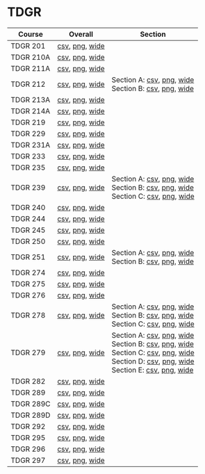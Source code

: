 # TDGR

| Course | Overall | Section |
| ------ | ------- | ------- |
| TDGR 201 | [csv](https://github.com/UCSD-Historical-Enrollment-Data/2025Fall/blob/main/overall/TDGR%20201.csv), [png](https://raw.githubusercontent.com/UCSD-Historical-Enrollment-Data/2025Fall/main/plot_overall/TDGR%20201.png), [wide](https://raw.githubusercontent.com/UCSD-Historical-Enrollment-Data/2025Fall/main/plot_overall_wide/TDGR%20201.png) |  |
| TDGR 210A | [csv](https://github.com/UCSD-Historical-Enrollment-Data/2025Fall/blob/main/overall/TDGR%20210A.csv), [png](https://raw.githubusercontent.com/UCSD-Historical-Enrollment-Data/2025Fall/main/plot_overall/TDGR%20210A.png), [wide](https://raw.githubusercontent.com/UCSD-Historical-Enrollment-Data/2025Fall/main/plot_overall_wide/TDGR%20210A.png) |  |
| TDGR 211A | [csv](https://github.com/UCSD-Historical-Enrollment-Data/2025Fall/blob/main/overall/TDGR%20211A.csv), [png](https://raw.githubusercontent.com/UCSD-Historical-Enrollment-Data/2025Fall/main/plot_overall/TDGR%20211A.png), [wide](https://raw.githubusercontent.com/UCSD-Historical-Enrollment-Data/2025Fall/main/plot_overall_wide/TDGR%20211A.png) |  |
| TDGR 212 | [csv](https://github.com/UCSD-Historical-Enrollment-Data/2025Fall/blob/main/overall/TDGR%20212.csv), [png](https://raw.githubusercontent.com/UCSD-Historical-Enrollment-Data/2025Fall/main/plot_overall/TDGR%20212.png), [wide](https://raw.githubusercontent.com/UCSD-Historical-Enrollment-Data/2025Fall/main/plot_overall_wide/TDGR%20212.png) | Section A: [csv](https://github.com/UCSD-Historical-Enrollment-Data/2025Fall/blob/main/section/TDGR%20212_A.csv), [png](https://raw.githubusercontent.com/UCSD-Historical-Enrollment-Data/2025Fall/main/plot_section/TDGR%20212_A.png), [wide](https://raw.githubusercontent.com/UCSD-Historical-Enrollment-Data/2025Fall/main/plot_section_wide/TDGR%20212_A.png)<br>Section B: [csv](https://github.com/UCSD-Historical-Enrollment-Data/2025Fall/blob/main/section/TDGR%20212_B.csv), [png](https://raw.githubusercontent.com/UCSD-Historical-Enrollment-Data/2025Fall/main/plot_section/TDGR%20212_B.png), [wide](https://raw.githubusercontent.com/UCSD-Historical-Enrollment-Data/2025Fall/main/plot_section_wide/TDGR%20212_B.png) |
| TDGR 213A | [csv](https://github.com/UCSD-Historical-Enrollment-Data/2025Fall/blob/main/overall/TDGR%20213A.csv), [png](https://raw.githubusercontent.com/UCSD-Historical-Enrollment-Data/2025Fall/main/plot_overall/TDGR%20213A.png), [wide](https://raw.githubusercontent.com/UCSD-Historical-Enrollment-Data/2025Fall/main/plot_overall_wide/TDGR%20213A.png) |  |
| TDGR 214A | [csv](https://github.com/UCSD-Historical-Enrollment-Data/2025Fall/blob/main/overall/TDGR%20214A.csv), [png](https://raw.githubusercontent.com/UCSD-Historical-Enrollment-Data/2025Fall/main/plot_overall/TDGR%20214A.png), [wide](https://raw.githubusercontent.com/UCSD-Historical-Enrollment-Data/2025Fall/main/plot_overall_wide/TDGR%20214A.png) |  |
| TDGR 219 | [csv](https://github.com/UCSD-Historical-Enrollment-Data/2025Fall/blob/main/overall/TDGR%20219.csv), [png](https://raw.githubusercontent.com/UCSD-Historical-Enrollment-Data/2025Fall/main/plot_overall/TDGR%20219.png), [wide](https://raw.githubusercontent.com/UCSD-Historical-Enrollment-Data/2025Fall/main/plot_overall_wide/TDGR%20219.png) |  |
| TDGR 229 | [csv](https://github.com/UCSD-Historical-Enrollment-Data/2025Fall/blob/main/overall/TDGR%20229.csv), [png](https://raw.githubusercontent.com/UCSD-Historical-Enrollment-Data/2025Fall/main/plot_overall/TDGR%20229.png), [wide](https://raw.githubusercontent.com/UCSD-Historical-Enrollment-Data/2025Fall/main/plot_overall_wide/TDGR%20229.png) |  |
| TDGR 231A | [csv](https://github.com/UCSD-Historical-Enrollment-Data/2025Fall/blob/main/overall/TDGR%20231A.csv), [png](https://raw.githubusercontent.com/UCSD-Historical-Enrollment-Data/2025Fall/main/plot_overall/TDGR%20231A.png), [wide](https://raw.githubusercontent.com/UCSD-Historical-Enrollment-Data/2025Fall/main/plot_overall_wide/TDGR%20231A.png) |  |
| TDGR 233 | [csv](https://github.com/UCSD-Historical-Enrollment-Data/2025Fall/blob/main/overall/TDGR%20233.csv), [png](https://raw.githubusercontent.com/UCSD-Historical-Enrollment-Data/2025Fall/main/plot_overall/TDGR%20233.png), [wide](https://raw.githubusercontent.com/UCSD-Historical-Enrollment-Data/2025Fall/main/plot_overall_wide/TDGR%20233.png) |  |
| TDGR 235 | [csv](https://github.com/UCSD-Historical-Enrollment-Data/2025Fall/blob/main/overall/TDGR%20235.csv), [png](https://raw.githubusercontent.com/UCSD-Historical-Enrollment-Data/2025Fall/main/plot_overall/TDGR%20235.png), [wide](https://raw.githubusercontent.com/UCSD-Historical-Enrollment-Data/2025Fall/main/plot_overall_wide/TDGR%20235.png) |  |
| TDGR 239 | [csv](https://github.com/UCSD-Historical-Enrollment-Data/2025Fall/blob/main/overall/TDGR%20239.csv), [png](https://raw.githubusercontent.com/UCSD-Historical-Enrollment-Data/2025Fall/main/plot_overall/TDGR%20239.png), [wide](https://raw.githubusercontent.com/UCSD-Historical-Enrollment-Data/2025Fall/main/plot_overall_wide/TDGR%20239.png) | Section A: [csv](https://github.com/UCSD-Historical-Enrollment-Data/2025Fall/blob/main/section/TDGR%20239_A.csv), [png](https://raw.githubusercontent.com/UCSD-Historical-Enrollment-Data/2025Fall/main/plot_section/TDGR%20239_A.png), [wide](https://raw.githubusercontent.com/UCSD-Historical-Enrollment-Data/2025Fall/main/plot_section_wide/TDGR%20239_A.png)<br>Section B: [csv](https://github.com/UCSD-Historical-Enrollment-Data/2025Fall/blob/main/section/TDGR%20239_B.csv), [png](https://raw.githubusercontent.com/UCSD-Historical-Enrollment-Data/2025Fall/main/plot_section/TDGR%20239_B.png), [wide](https://raw.githubusercontent.com/UCSD-Historical-Enrollment-Data/2025Fall/main/plot_section_wide/TDGR%20239_B.png)<br>Section C: [csv](https://github.com/UCSD-Historical-Enrollment-Data/2025Fall/blob/main/section/TDGR%20239_C.csv), [png](https://raw.githubusercontent.com/UCSD-Historical-Enrollment-Data/2025Fall/main/plot_section/TDGR%20239_C.png), [wide](https://raw.githubusercontent.com/UCSD-Historical-Enrollment-Data/2025Fall/main/plot_section_wide/TDGR%20239_C.png) |
| TDGR 240 | [csv](https://github.com/UCSD-Historical-Enrollment-Data/2025Fall/blob/main/overall/TDGR%20240.csv), [png](https://raw.githubusercontent.com/UCSD-Historical-Enrollment-Data/2025Fall/main/plot_overall/TDGR%20240.png), [wide](https://raw.githubusercontent.com/UCSD-Historical-Enrollment-Data/2025Fall/main/plot_overall_wide/TDGR%20240.png) |  |
| TDGR 244 | [csv](https://github.com/UCSD-Historical-Enrollment-Data/2025Fall/blob/main/overall/TDGR%20244.csv), [png](https://raw.githubusercontent.com/UCSD-Historical-Enrollment-Data/2025Fall/main/plot_overall/TDGR%20244.png), [wide](https://raw.githubusercontent.com/UCSD-Historical-Enrollment-Data/2025Fall/main/plot_overall_wide/TDGR%20244.png) |  |
| TDGR 245 | [csv](https://github.com/UCSD-Historical-Enrollment-Data/2025Fall/blob/main/overall/TDGR%20245.csv), [png](https://raw.githubusercontent.com/UCSD-Historical-Enrollment-Data/2025Fall/main/plot_overall/TDGR%20245.png), [wide](https://raw.githubusercontent.com/UCSD-Historical-Enrollment-Data/2025Fall/main/plot_overall_wide/TDGR%20245.png) |  |
| TDGR 250 | [csv](https://github.com/UCSD-Historical-Enrollment-Data/2025Fall/blob/main/overall/TDGR%20250.csv), [png](https://raw.githubusercontent.com/UCSD-Historical-Enrollment-Data/2025Fall/main/plot_overall/TDGR%20250.png), [wide](https://raw.githubusercontent.com/UCSD-Historical-Enrollment-Data/2025Fall/main/plot_overall_wide/TDGR%20250.png) |  |
| TDGR 251 | [csv](https://github.com/UCSD-Historical-Enrollment-Data/2025Fall/blob/main/overall/TDGR%20251.csv), [png](https://raw.githubusercontent.com/UCSD-Historical-Enrollment-Data/2025Fall/main/plot_overall/TDGR%20251.png), [wide](https://raw.githubusercontent.com/UCSD-Historical-Enrollment-Data/2025Fall/main/plot_overall_wide/TDGR%20251.png) | Section A: [csv](https://github.com/UCSD-Historical-Enrollment-Data/2025Fall/blob/main/section/TDGR%20251_A.csv), [png](https://raw.githubusercontent.com/UCSD-Historical-Enrollment-Data/2025Fall/main/plot_section/TDGR%20251_A.png), [wide](https://raw.githubusercontent.com/UCSD-Historical-Enrollment-Data/2025Fall/main/plot_section_wide/TDGR%20251_A.png)<br>Section B: [csv](https://github.com/UCSD-Historical-Enrollment-Data/2025Fall/blob/main/section/TDGR%20251_B.csv), [png](https://raw.githubusercontent.com/UCSD-Historical-Enrollment-Data/2025Fall/main/plot_section/TDGR%20251_B.png), [wide](https://raw.githubusercontent.com/UCSD-Historical-Enrollment-Data/2025Fall/main/plot_section_wide/TDGR%20251_B.png) |
| TDGR 274 | [csv](https://github.com/UCSD-Historical-Enrollment-Data/2025Fall/blob/main/overall/TDGR%20274.csv), [png](https://raw.githubusercontent.com/UCSD-Historical-Enrollment-Data/2025Fall/main/plot_overall/TDGR%20274.png), [wide](https://raw.githubusercontent.com/UCSD-Historical-Enrollment-Data/2025Fall/main/plot_overall_wide/TDGR%20274.png) |  |
| TDGR 275 | [csv](https://github.com/UCSD-Historical-Enrollment-Data/2025Fall/blob/main/overall/TDGR%20275.csv), [png](https://raw.githubusercontent.com/UCSD-Historical-Enrollment-Data/2025Fall/main/plot_overall/TDGR%20275.png), [wide](https://raw.githubusercontent.com/UCSD-Historical-Enrollment-Data/2025Fall/main/plot_overall_wide/TDGR%20275.png) |  |
| TDGR 276 | [csv](https://github.com/UCSD-Historical-Enrollment-Data/2025Fall/blob/main/overall/TDGR%20276.csv), [png](https://raw.githubusercontent.com/UCSD-Historical-Enrollment-Data/2025Fall/main/plot_overall/TDGR%20276.png), [wide](https://raw.githubusercontent.com/UCSD-Historical-Enrollment-Data/2025Fall/main/plot_overall_wide/TDGR%20276.png) |  |
| TDGR 278 | [csv](https://github.com/UCSD-Historical-Enrollment-Data/2025Fall/blob/main/overall/TDGR%20278.csv), [png](https://raw.githubusercontent.com/UCSD-Historical-Enrollment-Data/2025Fall/main/plot_overall/TDGR%20278.png), [wide](https://raw.githubusercontent.com/UCSD-Historical-Enrollment-Data/2025Fall/main/plot_overall_wide/TDGR%20278.png) | Section A: [csv](https://github.com/UCSD-Historical-Enrollment-Data/2025Fall/blob/main/section/TDGR%20278_A.csv), [png](https://raw.githubusercontent.com/UCSD-Historical-Enrollment-Data/2025Fall/main/plot_section/TDGR%20278_A.png), [wide](https://raw.githubusercontent.com/UCSD-Historical-Enrollment-Data/2025Fall/main/plot_section_wide/TDGR%20278_A.png)<br>Section B: [csv](https://github.com/UCSD-Historical-Enrollment-Data/2025Fall/blob/main/section/TDGR%20278_B.csv), [png](https://raw.githubusercontent.com/UCSD-Historical-Enrollment-Data/2025Fall/main/plot_section/TDGR%20278_B.png), [wide](https://raw.githubusercontent.com/UCSD-Historical-Enrollment-Data/2025Fall/main/plot_section_wide/TDGR%20278_B.png)<br>Section C: [csv](https://github.com/UCSD-Historical-Enrollment-Data/2025Fall/blob/main/section/TDGR%20278_C.csv), [png](https://raw.githubusercontent.com/UCSD-Historical-Enrollment-Data/2025Fall/main/plot_section/TDGR%20278_C.png), [wide](https://raw.githubusercontent.com/UCSD-Historical-Enrollment-Data/2025Fall/main/plot_section_wide/TDGR%20278_C.png) |
| TDGR 279 | [csv](https://github.com/UCSD-Historical-Enrollment-Data/2025Fall/blob/main/overall/TDGR%20279.csv), [png](https://raw.githubusercontent.com/UCSD-Historical-Enrollment-Data/2025Fall/main/plot_overall/TDGR%20279.png), [wide](https://raw.githubusercontent.com/UCSD-Historical-Enrollment-Data/2025Fall/main/plot_overall_wide/TDGR%20279.png) | Section A: [csv](https://github.com/UCSD-Historical-Enrollment-Data/2025Fall/blob/main/section/TDGR%20279_A.csv), [png](https://raw.githubusercontent.com/UCSD-Historical-Enrollment-Data/2025Fall/main/plot_section/TDGR%20279_A.png), [wide](https://raw.githubusercontent.com/UCSD-Historical-Enrollment-Data/2025Fall/main/plot_section_wide/TDGR%20279_A.png)<br>Section B: [csv](https://github.com/UCSD-Historical-Enrollment-Data/2025Fall/blob/main/section/TDGR%20279_B.csv), [png](https://raw.githubusercontent.com/UCSD-Historical-Enrollment-Data/2025Fall/main/plot_section/TDGR%20279_B.png), [wide](https://raw.githubusercontent.com/UCSD-Historical-Enrollment-Data/2025Fall/main/plot_section_wide/TDGR%20279_B.png)<br>Section C: [csv](https://github.com/UCSD-Historical-Enrollment-Data/2025Fall/blob/main/section/TDGR%20279_C.csv), [png](https://raw.githubusercontent.com/UCSD-Historical-Enrollment-Data/2025Fall/main/plot_section/TDGR%20279_C.png), [wide](https://raw.githubusercontent.com/UCSD-Historical-Enrollment-Data/2025Fall/main/plot_section_wide/TDGR%20279_C.png)<br>Section D: [csv](https://github.com/UCSD-Historical-Enrollment-Data/2025Fall/blob/main/section/TDGR%20279_D.csv), [png](https://raw.githubusercontent.com/UCSD-Historical-Enrollment-Data/2025Fall/main/plot_section/TDGR%20279_D.png), [wide](https://raw.githubusercontent.com/UCSD-Historical-Enrollment-Data/2025Fall/main/plot_section_wide/TDGR%20279_D.png)<br>Section E: [csv](https://github.com/UCSD-Historical-Enrollment-Data/2025Fall/blob/main/section/TDGR%20279_E.csv), [png](https://raw.githubusercontent.com/UCSD-Historical-Enrollment-Data/2025Fall/main/plot_section/TDGR%20279_E.png), [wide](https://raw.githubusercontent.com/UCSD-Historical-Enrollment-Data/2025Fall/main/plot_section_wide/TDGR%20279_E.png) |
| TDGR 282 | [csv](https://github.com/UCSD-Historical-Enrollment-Data/2025Fall/blob/main/overall/TDGR%20282.csv), [png](https://raw.githubusercontent.com/UCSD-Historical-Enrollment-Data/2025Fall/main/plot_overall/TDGR%20282.png), [wide](https://raw.githubusercontent.com/UCSD-Historical-Enrollment-Data/2025Fall/main/plot_overall_wide/TDGR%20282.png) |  |
| TDGR 289 | [csv](https://github.com/UCSD-Historical-Enrollment-Data/2025Fall/blob/main/overall/TDGR%20289.csv), [png](https://raw.githubusercontent.com/UCSD-Historical-Enrollment-Data/2025Fall/main/plot_overall/TDGR%20289.png), [wide](https://raw.githubusercontent.com/UCSD-Historical-Enrollment-Data/2025Fall/main/plot_overall_wide/TDGR%20289.png) |  |
| TDGR 289C | [csv](https://github.com/UCSD-Historical-Enrollment-Data/2025Fall/blob/main/overall/TDGR%20289C.csv), [png](https://raw.githubusercontent.com/UCSD-Historical-Enrollment-Data/2025Fall/main/plot_overall/TDGR%20289C.png), [wide](https://raw.githubusercontent.com/UCSD-Historical-Enrollment-Data/2025Fall/main/plot_overall_wide/TDGR%20289C.png) |  |
| TDGR 289D | [csv](https://github.com/UCSD-Historical-Enrollment-Data/2025Fall/blob/main/overall/TDGR%20289D.csv), [png](https://raw.githubusercontent.com/UCSD-Historical-Enrollment-Data/2025Fall/main/plot_overall/TDGR%20289D.png), [wide](https://raw.githubusercontent.com/UCSD-Historical-Enrollment-Data/2025Fall/main/plot_overall_wide/TDGR%20289D.png) |  |
| TDGR 292 | [csv](https://github.com/UCSD-Historical-Enrollment-Data/2025Fall/blob/main/overall/TDGR%20292.csv), [png](https://raw.githubusercontent.com/UCSD-Historical-Enrollment-Data/2025Fall/main/plot_overall/TDGR%20292.png), [wide](https://raw.githubusercontent.com/UCSD-Historical-Enrollment-Data/2025Fall/main/plot_overall_wide/TDGR%20292.png) |  |
| TDGR 295 | [csv](https://github.com/UCSD-Historical-Enrollment-Data/2025Fall/blob/main/overall/TDGR%20295.csv), [png](https://raw.githubusercontent.com/UCSD-Historical-Enrollment-Data/2025Fall/main/plot_overall/TDGR%20295.png), [wide](https://raw.githubusercontent.com/UCSD-Historical-Enrollment-Data/2025Fall/main/plot_overall_wide/TDGR%20295.png) |  |
| TDGR 296 | [csv](https://github.com/UCSD-Historical-Enrollment-Data/2025Fall/blob/main/overall/TDGR%20296.csv), [png](https://raw.githubusercontent.com/UCSD-Historical-Enrollment-Data/2025Fall/main/plot_overall/TDGR%20296.png), [wide](https://raw.githubusercontent.com/UCSD-Historical-Enrollment-Data/2025Fall/main/plot_overall_wide/TDGR%20296.png) |  |
| TDGR 297 | [csv](https://github.com/UCSD-Historical-Enrollment-Data/2025Fall/blob/main/overall/TDGR%20297.csv), [png](https://raw.githubusercontent.com/UCSD-Historical-Enrollment-Data/2025Fall/main/plot_overall/TDGR%20297.png), [wide](https://raw.githubusercontent.com/UCSD-Historical-Enrollment-Data/2025Fall/main/plot_overall_wide/TDGR%20297.png) |  |
